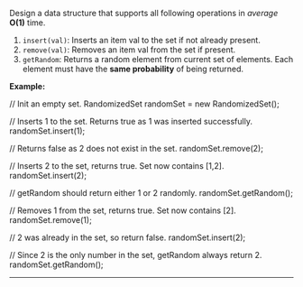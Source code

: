 Design a data structure that supports all following operations in  _average_  **O(1)**  time.

1.  `insert(val)`: Inserts an item val to the set if not already present.
2.  `remove(val)`: Removes an item val from the set if present.
3.  `getRandom`: Returns a random element from current set of elements. Each element must have the  **same probability**  of being returned.

**Example:**

// Init an empty set.
RandomizedSet randomSet = new RandomizedSet();

// Inserts 1 to the set. Returns true as 1 was inserted successfully.
randomSet.insert(1);

// Returns false as 2 does not exist in the set.
randomSet.remove(2);

// Inserts 2 to the set, returns true. Set now contains [1,2].
randomSet.insert(2);

// getRandom should return either 1 or 2 randomly.
randomSet.getRandom();

// Removes 1 from the set, returns true. Set now contains [2].
randomSet.remove(1);

// 2 was already in the set, so return false.
randomSet.insert(2);

// Since 2 is the only number in the set, getRandom always return 2.
randomSet.getRandom();

----------